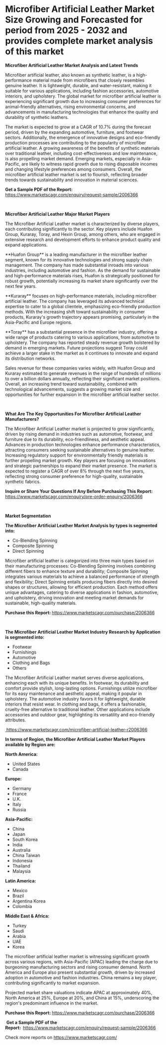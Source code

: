 <p><h1>Microfiber Artificial Leather Market Size Growing and Forecasted for period from 2025 - 2032 and provides complete market analysis of this market</h1></p><p><strong>Microfiber Artificial Leather Market Analysis and Latest Trends</strong></p>
<p><p>Microfiber artificial leather, also known as synthetic leather, is a high-performance material made from microfibers that closely resembles genuine leather. It is lightweight, durable, and water-resistant, making it suitable for various applications, including fashion accessories, automotive interiors, and upholstery. The global market for microfiber artificial leather is experiencing significant growth due to increasing consumer preferences for animal-friendly alternatives, rising environmental concerns, and advancements in manufacturing technologies that enhance the quality and durability of synthetic leathers.</p><p>The market is expected to grow at a CAGR of 10.7% during the forecast period, driven by the expanding automotive, furniture, and footwear sectors. Additionally, the emergence of innovative designs and eco-friendly production processes are contributing to the popularity of microfiber artificial leather. A growing awareness of the benefits of synthetic materials over traditional leather, including cost-effectiveness and low maintenance, is also propelling market demand. Emerging markets, especially in Asia-Pacific, are likely to witness rapid growth due to rising disposable incomes and changing lifestyle preferences among consumers. Overall, the microfiber artificial leather market is set to flourish, reflecting broader trends towards sustainability and innovation in material sciences.</p></p>
<p><strong>Get a Sample PDF of the Report:&nbsp;</strong> <a href="https://www.marketscagr.com/enquiry/request-sample/2006366?utm_campaign=2480&utm_medium=2&utm_source=Github&utm_content=ia&utm_term=01042025&utm_id=microfiber-artificial-leather">https://www.marketscagr.com/enquiry/request-sample/2006366</a></p>
<p>&nbsp;</p>
<p><strong>Microfiber Artificial Leather Major Market Players</strong></p>
<p><p>The Microfiber Artificial Leather market is characterized by diverse players, each contributing significantly to the sector. Key players include Huafon Group, Kuraray, Toray, and Hexin Group, among others, who are engaged in extensive research and development efforts to enhance product quality and expand applications.</p><p>**Huafon Group** is a leading manufacturer in the microfiber leather segment, known for its innovative technologies and strong supply chain management. The company has made substantial inroads into various industries, including automotive and fashion. As the demand for sustainable and high-performance materials rises, Huafon is strategically positioned for robust growth, potentially increasing its market share significantly over the next few years.</p><p>**Kuraray** focuses on high-performance materials, including microfiber artificial leather. The company has leveraged its advanced technical expertise to cater to a global clientele, emphasizing eco-friendly production methods. With the increasing shift toward sustainability in consumer products, Kuraray's growth trajectory appears promising, particularly in the Asia-Pacific and Europe regions.</p><p>**Toray** has a substantial presence in the microfiber industry, offering a wide range of products catering to various applications, from automotive to upholstery. The company has reported steady revenue growth bolstered by demand in emerging markets. Future projections suggest Toray could achieve a larger stake in the market as it continues to innovate and expand its distribution networks.</p><p>Sales revenue for these companies varies widely, with Huafon Group and Kuraray estimated to generate revenues in the range of hundreds of millions to over a billion dollars annually, reflecting their significant market positions. Overall, an increasing trend toward sustainability, combined with technological advancements, suggests a growing market size and opportunities for further expansion in the microfiber artificial leather sector.</p></p>
<p>&nbsp;</p>
<p><strong>What Are The Key Opportunities For Microfiber Artificial Leather Manufacturers?</strong></p>
<p><p>The Microfiber Artificial Leather market is projected to grow significantly, driven by rising demand in industries such as automotive, footwear, and furniture due to its durability, eco-friendliness, and aesthetic appeal. Advances in production technologies enhance performance characteristics, attracting consumers seeking sustainable alternatives to genuine leather. Increasing regulatory support for environmentally friendly materials is further propelling market growth. Key players are focusing on innovations and strategic partnerships to expand their market presence. The market is expected to register a CAGR of over 8% through the next five years, reflecting strong consumer preference for high-quality, sustainable synthetic fabrics.</p></p>
<p><strong>Inquire or Share Your Questions If Any Before Purchasing This Report:</strong> <a href="https://www.marketscagr.com/enquiry/pre-order-enquiry/2006366?utm_campaign=2480&utm_medium=2&utm_source=Github&utm_content=ia&utm_term=01042025&utm_id=microfiber-artificial-leather">https://www.marketscagr.com/enquiry/pre-order-enquiry/2006366</a></p>
<p>&nbsp;</p>
<p><strong>Market Segmentation</strong></p>
<p><strong>The Microfiber Artificial Leather Market Analysis by types is segmented into:</strong></p>
<p><ul><li>Co-Blending Spinning</li><li>Composite Spinning</li><li>Direct Spinning</li></ul></p>
<p><p>Microfiber artificial leather is categorized into three main types based on their manufacturing processes: Co-Blending Spinning involves combining different fibers to enhance texture and durability; Composite Spinning integrates various materials to achieve a balanced performance of strength and flexibility; Direct Spinning entails producing fibers directly into desired shapes or structures, allowing for efficient production. Each method offers unique advantages, catering to diverse applications in fashion, automotive, and upholstery, driving innovation and meeting market demands for sustainable, high-quality materials.</p></p>
<p><strong>Purchase this Report:&nbsp;</strong><a href="https://www.marketscagr.com/purchase/2006366?utm_campaign=2480&utm_medium=2&utm_source=Github&utm_content=ia&utm_term=01042025&utm_id=microfiber-artificial-leather">https://www.marketscagr.com/purchase/2006366</a></p>
<p>&nbsp;</p>
<p><strong>The Microfiber Artificial Leather Market Industry Research by Application is segmented into:</strong></p>
<p><ul><li>Footwear</li><li>Furnishings</li><li>Automotive</li><li>Clothing and Bags</li><li>Others</li></ul></p>
<p><p>The Microfiber Artificial Leather market serves diverse applications, enhancing each with its unique benefits. In footwear, its durability and comfort provide stylish, long-lasting options. Furnishings utilize microfiber for its easy maintenance and aesthetic appeal, making it popular in upholstery. The automotive industry favors it for lightweight, durable interiors that resist wear. In clothing and bags, it offers a fashionable, cruelty-free alternative to traditional leather. Other applications include accessories and outdoor gear, highlighting its versatility and eco-friendly attributes.</p></p>
<p><a href="https://www.marketscagr.com/microfiber-artificial-leather-r2006366?utm_campaign=2480&utm_medium=2&utm_source=Github&utm_content=ia&utm_term=01042025&utm_id=microfiber-artificial-leather">&nbsp;https://www.marketscagr.com/microfiber-artificial-leather-r2006366</a></p>
<p><strong>In terms of Region, the Microfiber Artificial Leather Market Players available by Region are:</strong></p>
<p>
    <p> <strong> North America: </strong>
        <ul>
            <li>United States</li>
            <li>Canada</li>
        </ul>
        </p> 
    <p> <strong> Europe: </strong>
        <ul>
            <li>Germany</li>
            <li>France</li>
            <li>U.K.</li>
            <li>Italy</li>
            <li>Russia</li>
        </ul>
        </p> 
    <p> <strong> Asia-Pacific: </strong>
        <ul>
            <li>China</li>
            <li>Japan</li>
            <li>South Korea</li>
            <li>India</li>
            <li>Australia</li>
            <li>China Taiwan</li>
            <li>Indonesia</li>
            <li>Thailand</li>
            <li>Malaysia</li>
        </ul>
        </p> 
    <p> <strong> Latin America: </strong>
        <ul>
            <li>Mexico</li>
            <li>Brazil</li>
            <li>Argentina Korea</li>
            <li>Colombia</li>
        </ul>
        </p> 
    <p> <strong> Middle East & Africa: </strong>
        <ul>
            <li>Turkey</li>
            <li>Saudi</li>
            <li>Arabia</li>
            <li>UAE</li>
            <li>Korea</li>
        </ul>
    </p>
    </p>
<p><p>The microfiber artificial leather market is witnessing significant growth across various regions, with Asia-Pacific (APAC) leading the charge due to burgeoning manufacturing sectors and rising consumer demand. North America and Europe also present substantial growth, driven by increased adoption in automotive and fashion industries. China remains a key player, contributing significantly to market expansion. </p><p>Projected market share valuations indicate APAC at approximately 40%, North America at 25%, Europe at 20%, and China at 15%, underscoring the region's predominant influence in the market.</p></p>
<p><strong>Purchase this Report: </strong><a href="https://www.marketscagr.com/purchase/2006366?utm_campaign=2480&utm_medium=2&utm_source=Github&utm_content=ia&utm_term=01042025&utm_id=microfiber-artificial-leather">https://www.marketscagr.com/purchase/2006366</a></p>
<p>&nbsp;<strong>Get a Sample PDF of the Report:&nbsp;&nbsp;</strong><a href="https://www.marketscagr.com/enquiry/request-sample/2006366?utm_campaign=2480&utm_medium=2&utm_source=Github&utm_content=ia&utm_term=01042025&utm_id=microfiber-artificial-leather">https://www.marketscagr.com/enquiry/request-sample/2006366</a></p>
<p><strong></strong></p>
<p>Check more reports on <a href="https://www.marketscagr.com/?utm_campaign=2480&utm_medium=2&utm_source=Github&utm_content=ia&utm_term=01042025&utm_id=microfiber-artificial-leather">https://www.marketscagr.com/</a></p>